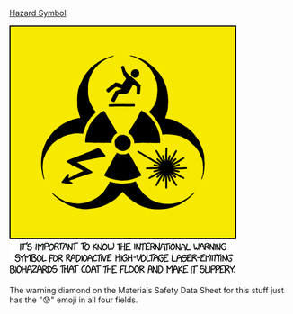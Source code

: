 [Hazard Symbol](https://xkcd.com/2038)

![Hazard Symbol](./random_comic.png)

The warning diamond on the Materials Safety Data Sheet for this stuff just has the "😰" emoji in all four fields.

